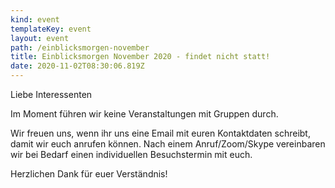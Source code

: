 ```yaml
---
kind: event
templateKey: event
layout: event
path: /einblicksmorgen-november
title: Einblicksmorgen November 2020 - findet nicht statt!
date: 2020-11-02T08:30:06.819Z
---
```

Liebe Interessenten

Im Moment führen wir keine Veranstaltungen mit Gruppen durch.

Wir freuen uns, wenn ihr uns eine Email mit euren Kontaktdaten schreibt, damit wir euch anrufen können. Nach einem Anruf/Zoom/Skype vereinbaren wir bei Bedarf einen individuellen Besuchstermin mit euch.

Herzlichen Dank für euer Verständnis!